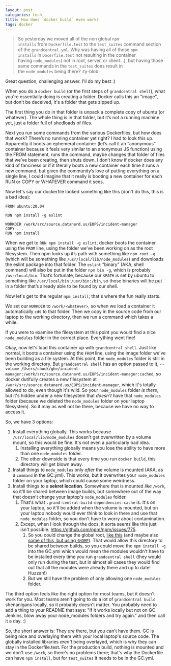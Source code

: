 ```yaml
---
layout: post
categories: tech
title: How does `docker build` even work?
tags: docker
---
```


> So yesterday we moved all of the non global `npm installs` from `Dockerfile.test` to the `test_suites` command section of the `grandcentral.yml`. Why was having all of those `npm installs` in `Docerfile.test` not resulting in the container having `node_modules`( not in root, server, or client…), but having those same commands in the `test_suites` does result in the `node_modules` being there? :ty-blob:

Great question, challenging answer. I'll do my best :)

When you do a `docker build` (or the first steps of `grandcentral shell`), what you're essentially doing is creating a folder. Docker calls this an "image", but don’t be deceived, it's a folder that gets zipped up.

The first thing you do in that folder is unpack a complete copy of ubuntu (or whatever). The whole thing is in that folder, but it’s not a running machine yet, just a folder full of shedloads of files.

Next you run some commands from the various Dockerfiles, but how does that work? There’s no running container yet right? I had to look this up. Apparently it boots an ephemeral container (let’s call it an “anonymous” container because it feels very similar to an anonymous JS function) using the FROM statement, runs the command, maybe changes that folder of files that we’ve been creating, then shuts down. I don’t know if docker does any kind of fanciness or if it literally boots a new container each time it runs a new command, but given the community’s love of putting everything on a single line, I could imagine that it really is booting a new container for each RUN or COPY or WHATEVER command it sees.

Now let's say our dockerfile looked something like this (don't do this, this is a bad idea): 
```
FROM ubuntu:20.04

RUN npm install -g eslint

WORKDIR /work/src/source.datanerd.us/EOPS/incident-manager
COPY . .
RUN npm install
```

When we get to `RUN npm install -g eslint`, docker boots the container using the `FROM` line, using the folder we’ve been working on as the root filesystem. Then npm looks up it’s path with something like `npm root -g` (which will be something like `/usr/local/lib/node_modules`) and downloads the eslint package into that folder. The `eslint` “binary” (AKA, shell command) will also be put in the folder `npm bin -g`, which is probably `/usr/local/bin`. That’s fortunate, because our `$PATH` is set by ubuntu to something like `/usr/local/bin:/usr/bin:/bin`, so those binaries will be put in a folder that’s already able to be found by our shell.

Now let's get to the regular `npm install`; that's where the fun really starts.

We set our `WORKDIR` to `/work/<whatever>`, so when we load a container it automatically `cd`s to that folder. Then we copy in the source code from our laptop to the working directory, then we run a command which takes a while. 

If you were to examine the filesystem at this point you would find a nice `node_modules` folder in the correct place. Everything went fine!

Okay, now let's load this container up with `grandcentral shell`. Just like normal, it boots a container using the `FROM` line, using the image folder we've been building as a file system. At this point, the `node_modules` folder is still in the working directory. But `grandcentral shell` has an option passed to it, `--volume /Users/chuck/ghe/incident-manager:/work/src/source.datanerd.us/EOPS/incident-manager:cached`, so docker dutifully creates a new filesystem at `/work/src/source.datanerd.us/EOPS/incident-manager`, which it's totally allowed to do, even though it's wild. So your `node_modules` folder *is there*, but it's hidden under a new filesystem that _doesn't_ have that `node_modules` folder (because we deleted the `node_modules` folder on your laptop filesystem). So it may as well not be there, because we have no way to access it. 

So, we have 3 options:
1. Install everything globally. This works because `/usr/local/lib/node_modules` doesn't get overwritten by a volume mount, so this would be fine. It's not even a particularly bad idea. 
	1. Installing everything globally means you lose the ability to have more than one `node_modules` folder. 
	2. The other downside is that every time you run `docker build`, this directory will get blown away.
2. Install things to `node_modules` only _after_ the volume is mounted (AKA, as a `command` in the GC.yml). This works, but it overwrites your `node_modules` folder on your laptop, which could cause some weirdness. 
3. Install things to a **sekret location**. Somewhere that is mounted *like* `/work`, so it'll be shared between image builds, but somewhere out of the way that doesn't change your laptop's `node_modules` folder. 
	1. That's what `.grand-central-build-dependencies-cache` is. It's on your laptop, so it'll be added when the volume is mounted, but on your laptop nobody would ever think to look in there and use that `node_modules` folder, so you don't have to worry about contamination. 
	2. Except, when I look through the docs, it sorta seems like this just isn't possible. https://github.com/npm/npm/issues/775. 
		1. So you could change the global root, [like this](https://source.datanerd.us/rdouglas/MaturityNerdletASA/blob/19ae7a5c127d1cf1a1ec08457e1194e97a14acc4/maturity-nerdlet/Dockerfile#L6) (and maybe also [some of this, but using `$HOME`](https://source.datanerd.us/docs-eng/docs-library-service/blob/5381fad01cf56a1849bff405065ca239d7db5baa/Dockerfile.local#L22)). That would allow this directory to be shared between builds, so you could move the `npm install -g` into the GC.yml which would mean the modules wouldn't have to be installed every time you run `grandcentral shell` (they would only run during the test, but in almost all cases they would find out that all the modules were already there and up to date! Huzzah!)
		2. But we still have the problem of only allowing one `node_modules` folder.

The third option feels like the right option for most teams, but it doesn't work for you. Most teams aren't going to do a lot of `grandcentral build` shenanigans locally, so it probably doesn't matter. You probably need to add a thing to your README that says: "If it works locally but not on GC Jenkins, blow away your node_modules folders and try again." and then call it a day. :)

So, the short answer is: 
They *are* there, but you can't have them. GC is being nice and overlaying them with your local laptop's source code. The globally installed libraries _aren't_ being overlayed, which is why they can stay in the Dockerfile.test. For the production build, nothing is mounted and we don't use `/work`, so there's no problems there; that's why the Dockerfile can have `npm install`, but for `test_suites` it needs to be in the GC.yml. 
